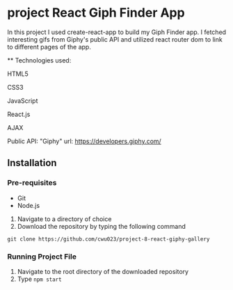 # project React Giph Finder App

In this project I used create-react-app to build my Giph Finder app. I fetched interesting gifs from Giphy's public API and utilized react router dom to link to different pages of the app.

** Technologies used:

HTML5

CSS3

JavaScript

React.js

AJAX

Public API: "Giphy" url: https://developers.giphy.com/



## Installation
### Pre-requisites
- Git
- Node.js


1. Navigate to a directory of choice
2. Download the repository by typing the following command
```
git clone https://github.com/cwu023/project-8-react-giphy-gallery
```

### Running Project File
1. Navigate to the root directory of the downloaded repository
2. Type `npm start`


